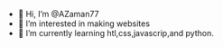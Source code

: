 - 👋 Hi, I’m @AZaman77
- 👀 I’m interested in making websites
- 🌱 I’m currently learning htl,css,javascrip,and python.
<!---
AZaman77/AZaman77 is a ✨ special ✨ repository because its `README.md` (this file) appears on your GitHub profile.
You can click the Preview link to take a look at your changes.
--->
